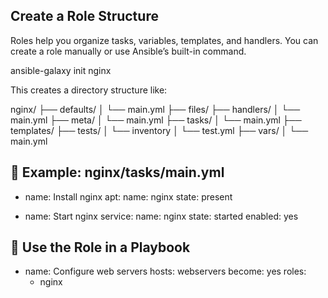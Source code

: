 ## Create a Role Structure
Roles help you organize tasks, variables, templates, and handlers. You can create a role manually or use Ansible’s built-in command.

ansible-galaxy init nginx

This creates a directory structure like:

nginx/
├── defaults/
│   └── main.yml
├── files/
├── handlers/
│   └── main.yml
├── meta/
│   └── main.yml
├── tasks/
│   └── main.yml
├── templates/
├── tests/
│   └── inventory
│   └── test.yml
├── vars/
│   └── main.yml


## 📝 Example: nginx/tasks/main.yml

- name: Install nginx
  apt:
    name: nginx
    state: present

- name: Start nginx
  service:
    name: nginx
    state: started
    enabled: yes


## 📜 Use the Role in a Playbook

- name: Configure web servers
  hosts: webservers
  become: yes
  roles:
    - nginx


